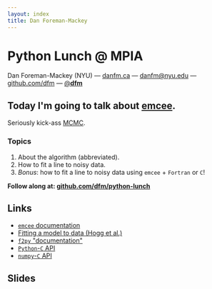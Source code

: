 ```yaml
---
layout: index
title: Dan Foreman-Mackey
---
```


# Python Lunch @ MPIA

Dan Foreman-Mackey (NYU) — [danfm.ca](http://danfm.ca)
— <danfm@nyu.edu>
— [github.com/dfm](https://github.com/dfm)
— [@__dfm__](http://twitter.com/__dfm__)


## Today I'm going to talk about [emcee](http://danfm.ca/emcee).

Seriously kick-ass
[MCMC](http://en.wikipedia.org/wiki/Markov_chain_Monte_Carlo).


### Topics

1. About the algorithm (abbreviated).
2. How to fit a line to noisy data.
3. *Bonus*: how to fit a line to noisy data using `emcee` + `Fortran` or `C`!


**Follow along at:
[github.com/dfm/python-lunch](https://github.com/dfm/python-lunch)**


## Links

* [`emcee` documentation](http://danfm.ca/emcee)
* [Fitting a model to data (Hogg et al.)](http://arxiv.org/abs/1008.4686)
* [`f2py` "documentation"](http://www.scipy.org/F2py/)
* [`Python`-`C` API](http://docs.python.org/c-api/)
* [`numpy`-`C` API](http://docs.scipy.org/doc/numpy/reference/c-api.html)


## Slides

<div>
  <script async class="speakerdeck-embed" data-id="500917c078b8ae0002111e92" data-ratio="1.3333333333333333" src="//speakerdeck.com/assets/embed.js"></script>
</div>